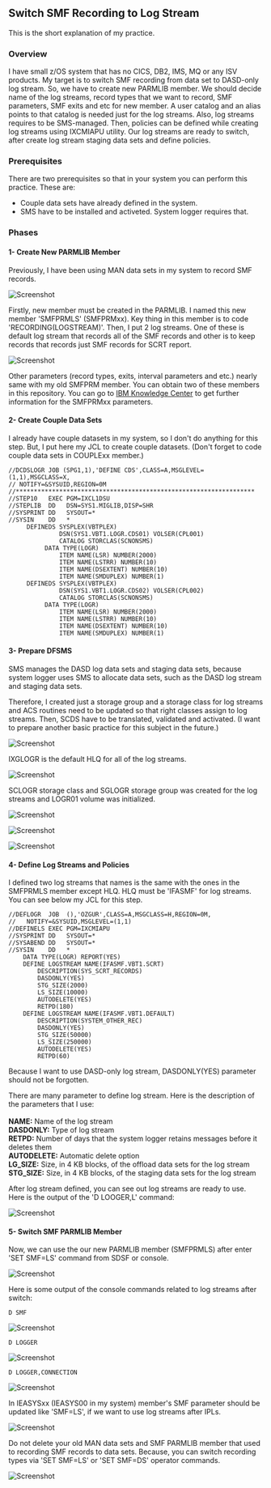 ## Switch SMF Recording to Log Stream

This is the short explanation of my practice. 

### Overview

I have small z/OS system that has no CICS, DB2, IMS, MQ or any ISV products. My target is to switch SMF recording from data set to DASD-only log stream. So, we have to create new PARMLIB member. We should decide name of the log streams, record types that we want to record, SMF parameters, SMF exits and etc for new member. A user catalog and an alias points to that catalog is needed just for the log streams. Also, log streams requires to be SMS-managed. Then, policies can be defined while creating log streams using IXCMIAPU utility. Our log streams are ready to switch, after create log stream staging data sets and define policies.

### Prerequisites

There are two prerequisites so that in your system you can perform this practice. These are:

- Couple data sets have already defined in the system.
- SMS have to be installed and activeted. System logger requires that.

### Phases

#### 1- Create New PARMLIB Member

Previously, I have been using MAN data sets in my system to record SMF records.

![Screenshot](https://github.com/ozgurhepsag/Basic-z-OS-Utilities/blob/main/SMF%20-%20Switch%20Recording%20to%20Log%20Stream/Images/man%20datasets.PNG)

Firstly, new member must be created in the PARMLIB. I named this new member 'SMFPRMLS' (SMFPRMxx). Key thing in this member is to code 'RECORDING(LOGSTREAM)'. Then, I put 2 log streams. One of these is default log stream that records all of the SMF records and other is to keep records that records just SMF records for SCRT report.

![Screenshot](https://github.com/ozgurhepsag/Basic-z-OS-Utilities/blob/main/SMF%20-%20Switch%20Recording%20to%20Log%20Stream/Images/SMFPRMLS.png)

Other parameters (record types, exits, interval parameters and etc.) nearly same with my old SMFPRM member. You can obtain two of these members in this repository. You can go to [IBM Knowledge Center](https://www.ibm.com/support/knowledgecenter/SSLTBW_2.1.0/com.ibm.zos.v2r1.ieae200/smfparm.htm) to get further information for the SMFPRMxx parameters.

#### 2- Create Couple Data Sets

I already have couple datasets in my system, so I don't do anything for this step. But, I put here my JCL to create couple datasets. (Don't forget to code couple data sets in COUPLExx member.)

    //DCDSLOGR JOB (SPG1,1),'DEFINE CDS',CLASS=A,MSGLEVEL=(1,1),MSGCLASS=X,  
    // NOTIFY=&SYSUID,REGION=0M                                              
    //******************************************************************     
    //STEP10   EXEC PGM=IXCL1DSU                                             
    //STEPLIB  DD   DSN=SYS1.MIGLIB,DISP=SHR                                 
    //SYSPRINT DD   SYSOUT=*                                                 
    //SYSIN    DD   *                                                        
         DEFINEDS SYSPLEX(VBTPLEX)                                            
                  DSN(SYS1.VBT1.LOGR.CDS01) VOLSER(CPL001)                 
                  CATALOG STORCLAS(SCNONSMS)                                 
              DATA TYPE(LOGR)                                                
                  ITEM NAME(LSR) NUMBER(2000)                               
                  ITEM NAME(LSTRR) NUMBER(10)                               
                  ITEM NAME(DSEXTENT) NUMBER(10)                            
                  ITEM NAME(SMDUPLEX) NUMBER(1)                             
         DEFINEDS SYSPLEX(VBTPLEX)                                            
                  DSN(SYS1.VBT1.LOGR.CDS02) VOLSER(CPL002)                 
                  CATALOG STORCLAS(SCNONSMS)                                 
              DATA TYPE(LOGR)                                                
                  ITEM NAME(LSR) NUMBER(2000)                 
                  ITEM NAME(LSTRR) NUMBER(10)                 
                  ITEM NAME(DSEXTENT) NUMBER(10)              
                  ITEM NAME(SMDUPLEX) NUMBER(1)
    
#### 3- Prepare DFSMS

SMS manages the DASD log data sets and staging data sets, because system logger uses SMS to allocate data sets, such as the DASD log stream and staging data sets. 

Therefore, I created just a storage group and a storage class for log streams and ACS routines need to be updated so that right classes assign to log streams. Then, SCDS have to be translated, validated and activated. (I want to prepare another basic practice for this subject in the future.)

![Screenshot](https://github.com/ozgurhepsag/Basic-z-OS-Utilities/blob/main/SMF%20-%20Switch%20Recording%20to%20Log%20Stream/Images/storclas.png)

IXGLOGR is the default HLQ for all of the log streams.

![Screenshot](https://github.com/ozgurhepsag/Basic-z-OS-Utilities/blob/main/SMF%20-%20Switch%20Recording%20to%20Log%20Stream/Images/storgrp.png)

SCLOGR storage class and SGLOGR storage group was created for the log streams and LOGR01 volume was initialized.

![Screenshot](https://github.com/ozgurhepsag/Basic-z-OS-Utilities/blob/main/SMF%20-%20Switch%20Recording%20to%20Log%20Stream/Images/add%20volumes.PNG)

![Screenshot](https://github.com/ozgurhepsag/Basic-z-OS-Utilities/blob/main/SMF%20-%20Switch%20Recording%20to%20Log%20Stream/Images/storage%20groups.png)

![Screenshot](https://github.com/ozgurhepsag/Basic-z-OS-Utilities/blob/main/SMF%20-%20Switch%20Recording%20to%20Log%20Stream/Images/listvolumes%20in%20stglgr.png)

#### 4- Define Log Streams and Policies

I defined two log streams that names is the same with the ones in the SMFPRMLS member except HLQ. HLQ must be 'IFASMF' for log streams. You can see below my JCL for this step.

    //DEFLOGR  JOB  (),'OZGUR',CLASS=A,MSGCLASS=H,REGION=0M,        
    //   NOTIFY=&SYSUID,MSGLEVEL=(1,1)                              
    //DEFINELS EXEC PGM=IXCMIAPU                                    
    //SYSPRINT DD   SYSOUT=*                                        
    //SYSABEND DD   SYSOUT=*                                        
    //SYSIN    DD   *                                               
        DATA TYPE(LOGR) REPORT(YES)                                
        DEFINE LOGSTREAM NAME(IFASMF.VBT1.SCRT)                    
            DESCRIPTION(SYS_SCRT_RECORDS)                          
            DASDONLY(YES)                                          
            STG_SIZE(2000)                                         
            LS_SIZE(10000)                                         
            AUTODELETE(YES)                                        
            RETPD(180)                                             
        DEFINE LOGSTREAM NAME(IFASMF.VBT1.DEFAULT)                 
            DESCRIPTION(SYSTEM_OTHER_REC)                          
            DASDONLY(YES)                                          
            STG_SIZE(50000)                                        
            LS_SIZE(250000)                                        
            AUTODELETE(YES)        
            RETPD(60)              
    
Because I want to use DASD-only log stream, DASDONLY(YES) parameter should not be forgotten.

There are many parameter to define log stream. Here is the description of the parameters that I use: <br> <br>
**NAME:** Name of the log stream <br>
**DASDONLY:** Type of log stream <br>
**RETPD:** Number of days that the system logger retains messages before it deletes them <br>
**AUTODELETE:** Automatic delete option <br>
**LG_SIZE:** Size, in 4 KB blocks, of the offload data sets for the log stream <br>
**STG_SIZE:** Size, in 4 KB blocks, of the staging data sets for the log stream <br>

After log stream defined, you can see out log streams are ready to use. Here is the output of the 'D LOOGER,L' command:

![Screenshot](https://github.com/ozgurhepsag/Basic-z-OS-Utilities/blob/main/SMF%20-%20Switch%20Recording%20to%20Log%20Stream/Images/d%20logger%2Cl.PNG)

#### 5- Switch SMF PARMLIB Member

Now, we can use the our new PARMLIB member (SMFPRMLS) after enter 'SET SMF=LS' command from SDSF or console.

![Screenshot](https://github.com/ozgurhepsag/Basic-z-OS-Utilities/blob/main/SMF%20-%20Switch%20Recording%20to%20Log%20Stream/Images/set%20smf.PNG)

Here is some output of the console commands related to log streams after switch:

    D SMF
    
![Screenshot](https://github.com/ozgurhepsag/Basic-z-OS-Utilities/blob/main/SMF%20-%20Switch%20Recording%20to%20Log%20Stream/Images/d%20smf.PNG)

    D LOGGER

![Screenshot](https://github.com/ozgurhepsag/Basic-z-OS-Utilities/blob/main/SMF%20-%20Switch%20Recording%20to%20Log%20Stream/Images/d%20logger%2Cl%20v2.PNG)

    D LOGGER,CONNECTION
    
![Screenshot](https://github.com/ozgurhepsag/Basic-z-OS-Utilities/blob/main/SMF%20-%20Switch%20Recording%20to%20Log%20Stream/Images/d%20logger%2Cconnection.PNG)

In IEASYSxx (IEASYS00 in my system) member's SMF parameter should be updated like 'SMF=LS', if we want to use log streams after IPLs.

![Screenshot](https://github.com/ozgurhepsag/Basic-z-OS-Utilities/blob/main/SMF%20-%20Switch%20Recording%20to%20Log%20Stream/Images/IEASYS.png)

Do not delete your old MAN data sets and SMF PARMLIB member that used to recording SMF records to data sets. Because, you can switch recording types via 'SET SMF=LS' or 'SET SMF=DS' operator commands.

![Screenshot](https://github.com/ozgurhepsag/Basic-z-OS-Utilities/blob/main/SMF%20-%20Switch%20Recording%20to%20Log%20Stream/Images/PARMLIB.png)

